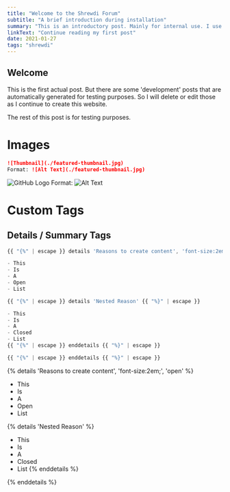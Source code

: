 ```yaml
---
title: "Welcome to the Shrewdi Forum"
subtitle: "A brief introduction during installation"
summary: "This is an introductory post. Mainly for internal use. I use it to test this new website"
linkText: "Continue reading my first post"
date: 2021-01-27
tags: "shrewdi"
---
```


## Welcome
This is the first actual post. But there are some 'development' posts that are automatically generated for testing purposes. So I will delete or edit those as I continue to create this website.

The rest of this post is for testing purposes.

# Images 

```markdown
![Thumbnail](./featured-thumbnail.jpg)
Format: ![Alt Text](./featured-thumbnail.jpg)

```

![GitHub Logo](./featured-thumbnail.jpg)
Format: ![Alt Text](./featured-thumbnail.jpg)


# Custom Tags

## Details / Summary Tags

```js
{{ "{%" | escape }} details 'Reasons to create content', 'font-size:2em;', 'open' {{ "%}" | escape }}

- This
- Is
- A
- Open
- List

{{ "{%" | escape }} details 'Nested Reason' {{ "%}" | escape }}

- This
- Is
- A
- Closed
- List
{{ "{%" | escape }} enddetails {{ "%}" | escape }}

{{ "{%" | escape }} enddetails {{ "%}" | escape }}
```

{% details 'Reasons to create content', 'font-size:2em;', 'open' %}

- This
- Is
- A
- Open
- List

{% details 'Nested Reason' %}

- This
- Is
- A
- Closed
- List
{% enddetails %}

{% enddetails %}
